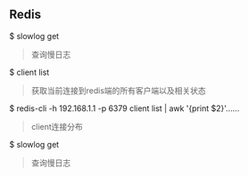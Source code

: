 
## Redis

$ slowlog get
> 查询慢日志

$ client list
> 获取当前连接到redis端的所有客户端以及相关状态

$ redis-cli -h 192.168.1.1 -p 6379 client list | awk '{print $2}'......
> client连接分布

$ slowlog get
> 查询慢日志